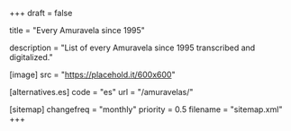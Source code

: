 +++
draft = false

title = "Every Amuravela since 1995"

description = "List of every Amuravela since 1995 transcribed and digitalized."

[image]
    src = "https://placehold.it/600x600"

[alternatives.es]
    code = "es"
    url = "/amuravelas/"

[sitemap]
  changefreq = "monthly"
  priority = 0.5
  filename = "sitemap.xml"
+++